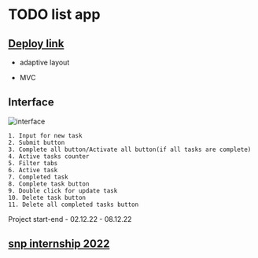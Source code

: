 # TODO list app

## [Deploy link](https://todo-nikimad.vercel.app/)
    
+ adaptive layout

+ MVC

## Interface

![interface](https://i.pinimg.com/originals/53/d4/02/53d402514d99dc849614b55c3747e37b.jpg)

    1. Input for new task
    2. Submit button
    3. Complete all button/Activate all button(if all tasks are complete)
    4. Active tasks counter
    5. Filter tabs
    6. Active task
    7. Completed task
    8. Complete task button
    9. Double click for update task
    10. Delete task button
    11. Delete all completed tasks button

Project start-end - 02.12.22 - 08.12.22

## [snp internship 2022](https://snp.agency/en)
